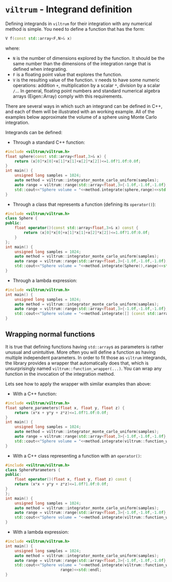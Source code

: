 # `viltrum` - Integrand definition

Defining integrands in `viltrum` for their integration with any numerical method is simple. You need to define a function that has the form:

```cpp
V f(const std::array<F,N>& x)
``` 
where:
- `N` is the number of dimensions explored by the function. It should be the same number than the dimensions of the integration range that is defined when integrating.
- `F` is a floating point value that explores the function.
- `V` is the resulting value of the function. `V` needs to have some numeric operations: addition `+`, multiplication by a scalar `*`, division by a scalar `/`... In general, floating point numbers and standard numerical algebra arrays (Eigen::Array) comply with this requirements.

There are several ways in which such an integrand can be defined in C++, and each of them will be illustrated with an working example. All of the examples below approximate the volume of a sphere using Monte Carlo integration.

Integrands can be defined: 
- Through a standard C++ function:

```cpp
#include <viltrum/viltrum.h>
float sphere(const std::array<float,3>& x) {
    return (x[0]*x[0]+x[1]*x[1]+x[2]*x[2])<=1.0f?1.0f:0.0f;
}
int main() {
    unsigned long samples = 1024;
    auto method = viltrum::integrator_monte_carlo_uniform(samples);
    auto range = viltrum::range(std::array<float,3>{-1.0f,-1.0f,-1.0f},std::array<float,3>{1.0f,1.0f,1.0f});
    std::cout<<"Sphere volume = "<<method.integrate(sphere,range)<<std::endl;
}
```

- Through a class that represents a function (defining its `operator()`):

```cpp
#include <viltrum/viltrum.h>
class Sphere {
public:
    float operator()(const std::array<float,3>& x) const {
        return (x[0]*x[0]+x[1]*x[1]+x[2]*x[2])<=1.0f?1.0f:0.0f;        
    }
};
int main() {
    unsigned long samples = 1024;
    auto method = viltrum::integrator_monte_carlo_uniform(samples);
    auto range = viltrum::range(std::array<float,3>{-1.0f,-1.0f,-1.0f},std::array<float,3>{1.0f,1.0f,1.0f});
    std::cout<<"Sphere volume = "<<method.integrate(Sphere(),range)<<std::endl;
}
```

- Through a lambda expression:

```cpp
#include <viltrum/viltrum.h>
int main() {
    unsigned long samples = 1024;
    auto method = viltrum::integrator_monte_carlo_uniform(samples);
    auto range = viltrum::range(std::array<float,3>{-1.0f,-1.0f,-1.0f},std::array<float,3>{1.0f,1.0f,1.0f});
    std::cout<<"Sphere volume = "<<method.integrate([] (const std::array<float,3>& x) { return (x[0]*x[0]+x[1]*x[1]+x[2]*x[2])<1.0f?1.0f:0.0f; },range)<<std::endl;
}
```

## Wrapping normal functions

It is true that defining functions having `std::array`s as parameters is rather unusual and unintuitive. More often you will define a function as having multiple independent parameters. In order to fit those as `viltrum` integrands, the library provides a wrapper that automatically does that, which is unsurprisingly named `viltrum::function_wrapper(...)`. You can wrap any function in the invocation of the integration method.

Lets see how to apply the wrapper with similar examples than above:

- With a C++ function:
```cpp
#include <viltrum/viltrum.h>
float sphere_parameters(float x, float y, float z) {
    return (x*x + y*y + z*z)<=1.0f?1.0f:0.0f;
}
int main() {
    unsigned long samples = 1024;
    auto method = viltrum::integrator_monte_carlo_uniform(samples);
    auto range = viltrum::range(std::array<float,3>{-1.0f,-1.0f,-1.0f},std::array<float,3>{1.0f,1.0f,1.0f});
    std::cout<<"Sphere volume = "<<method.integrate(viltrum::function_wrapper(sphere_parameters),range)<<std::endl;
}
```

- With a C++ class representing a function with an `operator()`:
```cpp
#include <viltrum/viltrum.h>
class SphereParameters {
public:
    float operator()(float x, float y, float z) const {
    return (x*x + y*y + z*z)<=1.0f?1.0f:0.0f;
}
};
int main() {
    unsigned long samples = 1024;
    auto method = viltrum::integrator_monte_carlo_uniform(samples);
    auto range = viltrum::range(std::array<float,3>{-1.0f,-1.0f,-1.0f},std::array<float,3>{1.0f,1.0f,1.0f});
    std::cout<<"Sphere volume = "<<method.integrate(viltrum::function_wrapper(SphereParameters()),range)<<std::endl;
}
```

- With a lambda expression:
```cpp
#include <viltrum/viltrum.h>
int main() {
    unsigned long samples = 1024;
    auto method = viltrum::integrator_monte_carlo_uniform(samples);
    auto range = viltrum::range(std::array<float,3>{-1.0f,-1.0f,-1.0f},std::array<float,3>{1.0f,1.0f,1.0f});
    std::cout<<"Sphere volume = "<<method.integrate(viltrum::function_wrapper([] (float x, float y, float z) { return (x*x + y*y + z*z)<=1.0f?1.0f:0.0f; }),
                        range)<<std::endl;
}
```




